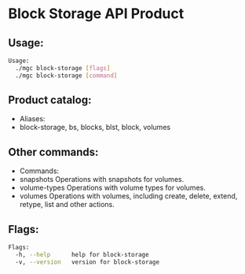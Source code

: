 # Block Storage API Product

## Usage:
```bash
Usage:
  ./mgc block-storage [flags]
  ./mgc block-storage [command]
```

## Product catalog:
- Aliases:
- block-storage, bs, blocks, blst, block, volumes

## Other commands:
- Commands:
- snapshots    Operations with snapshots for volumes.
- volume-types Operations with volume types for volumes.
- volumes      Operations with volumes, including create, delete, extend, retype, list and other actions.

## Flags:
```bash
Flags:
  -h, --help      help for block-storage
  -v, --version   version for block-storage
```

